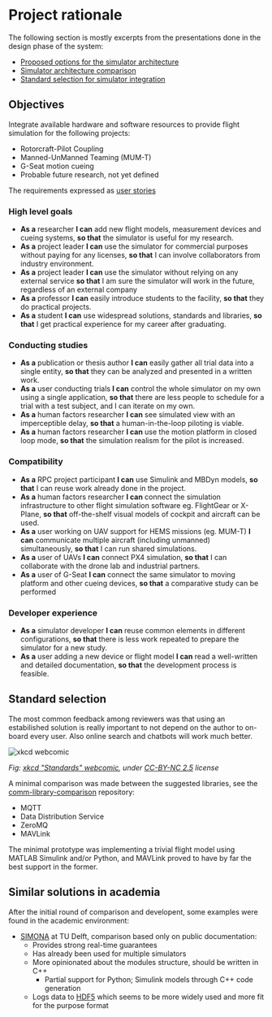 # Project rationale

The following section is mostly excerpts from the presentations done in the design phase of the system:

- [Proposed options for the simulator architecture](rationale/Proposed%20options%20for%20simulator%20architecture.pdf)
- [Simulator architecture comparison](rationale/Simulator%20architecture%20comparison.pdf)
- [Standard selection for simulator integration](rationale/Standard%20selection%20for%20simulator%20integration.pdf)

## Objectives

Integrate available hardware and software resources to provide flight
simulation for the following projects:

- Rotorcraft-Pilot Coupling
- Manned-UnManned Teaming (MUM-T)
- G-Seat motion cueing
- Probable future research, not yet defined

The requirements expressed as [user stories](https://en.wikipedia.org/wiki/User_story)

### High level goals

- **As a** researcher **I can** add new flight models, measurement devices and cueing systems, **so that** the simulator is useful for my research.
- **As a** project leader **I can** use the simulator for commercial purposes without paying for any licenses, **so that** I can involve collaborators from industry environment.
- **As a** project leader **I can** use the simulator without relying on any external service **so that** I am sure the simulator will work in the future, regardless of an external company
- **As a** professor **I can** easily introduce students to the facility, **so that** they do practical projects.
- **As a** student **I can** use widespread solutions, standards and libraries, **so that** I get practical experience for my career after graduating.

### Conducting studies

- **As a** publication or thesis author **I can** easily gather all trial data into a single entity, **so that** they can be analyzed and presented in a written work.
- **As a** user conducting trials **I can** control the whole simulator on my own using a single application, **so that** there are less people to schedule for a trial with a test subject, and I can iterate on my own.
- **As a** human factors researcher **I can** see simulated view with an imperceptible delay, **so that** a human-in-the-loop piloting is viable.
- **As a** human factors researcher **I can** use the motion platform in closed loop mode, **so that** the simulation realism for the pilot is increased.

### Compatibility

- **As a** RPC project participant **I can** use Simulink and MBDyn models, **so that** I can reuse work already done in the project.
- **As a** human factors researcher **I can** connect the simulation infrastructure to other flight simulation software eg. FlightGear or X-Plane, **so that** off-the-shelf visual models of cockpit and aircraft can be used.
- **As a** user working on UAV support for HEMS missions (eg. MUM-T) **I can** communicate multiple aircraft (including unmanned) simultaneously, **so that** I can run shared simulations.
- **As a** user of UAVs **I can** connect PX4 simulation, **so that** I can collaborate with the drone lab and industrial partners.
- **As a** user of G-Seat **I can** connect the same simulator to moving platform and other cueing devices, **so that** a comparative study can be performed

### Developer experience

- **As a** simulator developer **I can** reuse common elements in different configurations, **so that** there is less work repeated to prepare the simulator for a new study.
- **As a** user adding a new device or flight model **I can** read a well-written and detailed documentation, **so that** the development process is feasible.

## Standard selection

The most common feedback among reviewers was that using an estabilished solution is really important to not depend on the author to on-board every user. Also online search and chatbots will work much better.

![xkcd webcomic](https://imgs.xkcd.com/comics/standards.png)

*Fig: [xkcd "Standards" webcomic](https://xkcd.com/927/), under [CC-BY-NC 2.5](https://creativecommons.org/licenses/by-nc/2.5/) license*

A minimal comparison was made between the suggested libraries, see the [comm-library-comparison](https://github.com/marsh-sim/comm-library-comparison) repository:

- MQTT
- Data Distribution Service
- ZeroMQ
- MAVLink

The minimal prototype was implementing a trivial flight model using MATLAB Simulink and/or Python, and MAVLink proved to have by far the best support in the former.

## Similar solutions in academia

After the initial round of comparison and developent, some examples were found in the academic environment:

- [SIMONA](http://www.simona.tudelft.nl/) at TU Delft, comparison based only on public documentation:
    - Provides strong real-time guarantees
    - Has already been used for multiple simulators
    - More opinionated about the modules structure, should be written in C++
        - Partial support for Python; Simulink models through C++ code generation
    - Logs data to [HDF5](https://www.hdfgroup.org/solutions/hdf5/) which seems to be more widely used and more fit for the purpose format
